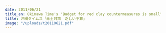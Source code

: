 ```yaml
---
date: 2011/06/21
title_en: Okinawa Time's "Budget for red clay countermeasures is small"
title: 沖縄タイムス「赤土対策　乏しい予算」
image: "/uploads/t20110621.pdf"
---
```

